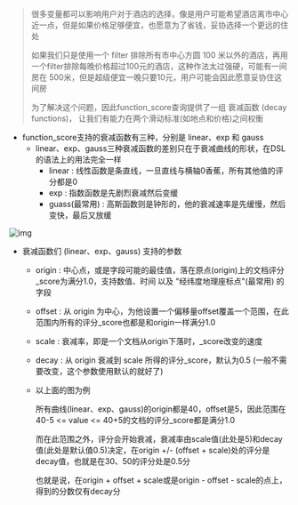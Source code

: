> 很多变量都可以影响用户对于酒店的选择，像是用户可能希望酒店离市中心近一点，但是如果价格足够便宜，也愿意为了省钱，妥协选择一个更远的住处
>
> 如果我们只是使用一个 filter 排除所有市中心方圆 100 米以外的酒店，再用一个filter排除每晚价格超过100元的酒店，这种作法太过强硬，可能有一间房在 500米，但是超级便宜一晚只要10元，用户可能会因此愿意妥协住这间房
>
> 为了解决这个问题，因此function_score查询提供了一组 衰减函数 (decay functions)， 让我们有能力在两个滑动标准(如地点和价格)之间权衡
>

- function_score支持的衰减函数有三种，分别是 linear、exp 和 gauss
  - linear、exp、gauss三种衰减函数的差别只在于衰减曲线的形状，在DSL的语法上的用法完全一样
    - linear : 线性函数是条直线，一旦直线与横轴0香蕉，所有其他值的评分都是0
    - exp : 指数函数是先剧烈衰减然后变缓
    - guass(最常用) : 高斯函数则是钟形的，他的衰减速率是先缓慢，然后变快，最后又放缓

![img](https://img-blog.csdn.net/20180711165835737?watermark/2/text/aHR0cHM6Ly9ibG9nLmNzZG4ubmV0L3dlaXhpbl80MDM0MTExNg==/font/5a6L5L2T/fontsize/400/fill/I0JBQkFCMA==/dissolve/70)

- 
  衰减函数们 (linear、exp、gauss) 支持的参数
  - origin : 中心点，或是字段可能的最佳值，落在原点(origin)上的文档评分_score为满分1.0，支持数值、时间 以及 "经纬度地理座标点"(最常用) 的字段

  - offset : 从 origin 为中心，为他设置一个偏移量offset覆盖一个范围，在此范围内所有的评分_score也都是和origin一样满分1.0

  - scale : 衰减率，即是一个文档从origin下落时，_score改变的速度

  - decay : 从 origin 衰减到 scale 所得的评分_score，默认为0.5 (一般不需要改变，这个参数使用默认的就好了)

  - 以上面的图为例

    所有曲线(linear、exp、gauss)的origin都是40，offset是5，因此范围在40-5 <= value <= 40+5的文档的评分_score都是满分1.0

    而在此范围之外，评分会开始衰减，衰减率由scale值(此处是5)和decay值(此处是默认值0.5)决定，在origin +/- (offset + scale)处的评分是decay值，也就是在30、50的评分处是0.5分

    也就是说，在origin + offset + scale或是origin - offset - scale的点上，得到的分数仅有decay分


